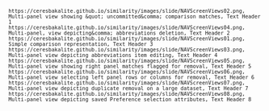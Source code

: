 <code id="ceres-csv">

    https://ceresbakalite.github.io/similarity/images/slide/NAVScreenViews02.png, Multi-panel view showing &quot; uncommitted&comma; comparison matches, Text Header 1
    https://ceresbakalite.github.io/similarity/images/slide/NAVScreenViews04.png, Multi-panel, view depicting&comma; abbreviations deletion, Text Header 2
    https://ceresbakalite.github.io/similarity/images/slide/NAVScreenViews01.png, Simple comparison representation, Text Header 3
    https://ceresbakalite.github.io/similarity/images/slide/NAVScreenViews03.png, Multi-panel view depicting abbreviations item editing, Text Header 4
    https://ceresbakalite.github.io/similarity/images/slide/NAVScreenViews05.png, Multi-panel view showing right panel matches flagged for removal, Text Header 5
    https://ceresbakalite.github.io/similarity/images/slide/NAVScreenViews06.png, Multi-panel view selecting left panel rows or columns for removal, Text Header 6
    https://ceresbakalite.github.io/similarity/images/slide/NAVScreenViews07.png, Multi-panel view depicting duplicate removal on a large dataset, Text Header 7
    https://ceresbakalite.github.io/similarity/images/slide/NAVScreenViews08.png, Multi-panel view depicting saved Preference selection attributes, Text Header 8

</code>
